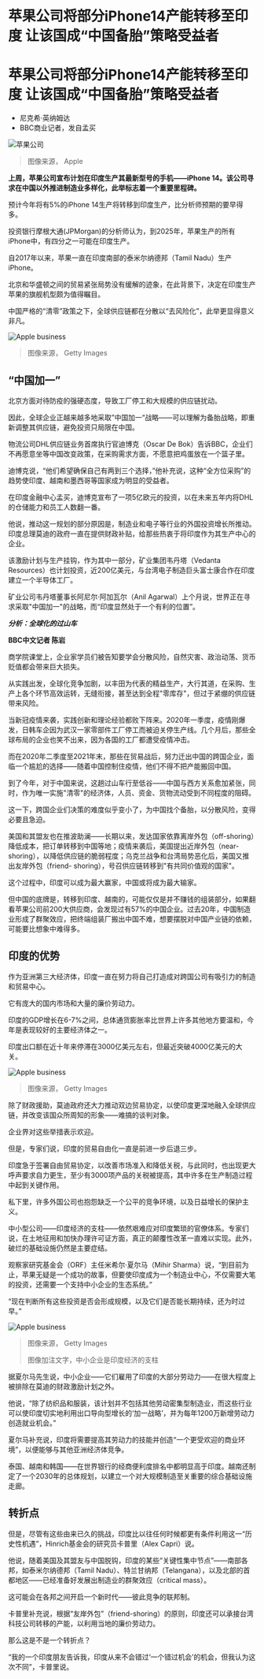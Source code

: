 # 苹果公司将部分iPhone14产能转移至印度 让该国成“中国备胎”策略受益者

#  苹果公司将部分iPhone14产能转移至印度 让该国成“中国备胎”策略受益者

  * 尼克希·英纳姆达 
  * BBC商业记者，发自孟买 


![苹果公司](_126977831__126630921_apple-iphone-14-iphone-14-plus-hero-220907-geo.jpg)

> 图像来源，  Apple

**上周，苹果公司宣布计划在印度生产其最新型号的手机——iPhone 14。该公司寻求在中国以外推进制造业多样化，此举标志着一个重要里程碑。**

预计今年将有5%的iPhone 14生产将转移到印度生产，比分析师预期的要早得多。

投资银行摩根大通(JPMorgan)的分析师认为，到2025年，苹果生产的所有iPhone中，有四分之一可能在印度生产。

自2017年以来，苹果一直在印度南部的泰米尔纳德邦（Tamil Nadu）生产iPhone。

北京和华盛顿之间的贸易紧张局势没有缓解的迹象，在此背景下，决定在印度生产苹果的旗舰机型颇为值得瞩目。

中国严格的“清零”政策之下，全球供应链都在分散以“去风险化”，此举更显得意义非凡。

![Apple business](_126977990_gettyimages-1424187705-3.jpg)

> 图像来源，  Getty Images

##  “中国加一”

北京方面对待防疫的强硬态度，导致工厂停工和大规模的供应链扰动。

因此，全球企业正越来越多地采取”中国加一“战略——可以理解为备胎战略，即重新调整其供应链，避免投资只局限在中国。

物流公司DHL供应链业务首席执行官迪博克（Oscar De Bok）告诉BBC，企业们不再愿意坐等中国改变政策，在采购需求方面，不愿意把鸡蛋放在一个篮子里。

迪博克说，“他们希望确保自己有两到三个选择，”他补充说，这种“全方位采购”的趋势使印度、越南和墨西哥等国家成为明显的受益者。

在印度金融中心孟买，迪博克宣布了一项5亿欧元的投资，以在未来五年内将DHL的仓储能力和员工人数翻一番。

他说，推动这一规划的部分原因是，制造业和电子等行业的外国投资增长所推动。印度总理莫迪的政府一直在提供财政补贴，给那些热衷于将印度作为其生产中心的企业。

该激励计划与生产挂钩，作为其中一部分，矿业集团韦丹塔（Vedanta Resources）也计划投资，近200亿美元，与台湾电子制造巨头富士康合作在印度建立一个半导体工厂。

矿业公司韦丹塔董事长阿尼尔·阿加瓦尔（Anil Agarwal）上个月说，世界正在寻求采取"中国加一"的战略，而“印度显然处于一个有利的位置”。

_**分析：全球化的过山车**_

**BBC中文记者 陈岩**

商学院课堂上，企业家学员们被告知要学会分散风险，自然灾害、政治动荡、货币贬值都会带来巨大损失。

从实践出发，全球化竞争加剧，以丰田为代表的精益生产，大行其道，在采购、生产上各个环节高效运转，无缝衔接，甚至达到全程"零库存"，但过于紧绷的供应链带来风险。

当新冠疫情来袭，实践创新和理论经验都败下阵来。2020年一季度，疫情刚爆发，日韩车企因为武汉一家零部件工厂停工而被迫关停生产线。几个月后，那些全球布局的企业也笑不出来，因为各国的工厂都遭受疫情冲击。

而在2020年二季度至2021年末，那些在贸易战后，努力迁出中国的跨国企业，面临一个尴尬的选择——随着中国控制住疫情，他们不得不把产能搬回中国。

到了今年，对于中国来说，这趟过山车行至低谷——中国与西方关系愈加紧张，同时，作为唯一实施"清零"的经济体，人员、资金、货物流动受到不同程度的阻碍。

这一下，跨国企业们决策的难度似乎变小了，为中国找个备胎，以分散风险，变得必要且急迫。

美国和其盟友也在推波助澜——长期以来，发达国家依靠离岸外包（off-shoring）降低成本，把订单转移到中国等地；疫情来袭后，美国提出近岸外包（near- shoring），以降低供应链的脆弱程度；乌克兰战争和台湾局势恶化后，美国又推出友岸外包（friend- shoring），号召供应链转移到"有共同价值观的国家"。

这个过程中，印度可以成为最大赢家，中国或将成为最大输家。

但中国的底牌是，转移到印度、越南的，可能仅仅是并不赚钱的组装部分，如果翻看苹果公司前200大供应商，会发现过有57%的中国企业。过去20年，中国制造业形成了群聚效应，把终端组装厂搬出中国不难，想要摆脱对中国产业链的依赖，可能要比想象中难得多。

##  印度的优势

作为亚洲第三大经济体，印度一直在努力将自己打造成对跨国公司有吸引力的制造和贸易中心。

它有庞大的国内市场和大量的廉价劳动力。

印度的GDP增长在6-7%之间，总体通货膨胀率比世界上许多其他地方要温和，今年是表现较好的主要经济体之一。

印度出口额在近十年来停滞在3000亿美元左右，但最近突破4000亿美元的大关。

![Apple business](_126977994_gettyimages-1237601985.jpg)

> 图像来源，  Getty Images

除了财政援助，莫迪政府还大力推动双边贸易协定，以使印度更深地融入全球供应链，并改变该国众所周知的形象——难搞的谈判对象。

企业界对这些举措表示欢迎。

但是，专家们说，印度的贸易自由化一直是前进一步后退三步。

印度急于签署自由贸易协定，以改善市场准入和降低关税，与此同时，也出现更大呼声要求自力更生，至少有3000项产品的关税被提高，其中许多在生产制造过程中起到关键作用。

私下里，许多外国公司也抱怨缺乏一个公平的竞争环境，以及日益增长的保护主义。

中小型公司——印度经济的支柱——依然艰难应对印度繁琐的官僚体系。专家们说，在土地征用和加快办理许可证方面，真正的颠覆性改革一直难以实现。此外，破烂的基础设施仍然是主要症结。

观察家研究基金会（ORF）主任米希尔·夏尔马（Mihir Sharma）说，“到目前为止，苹果无疑是一个成功的故事，但要使印度成为一个制造业中心，不仅需要大笔的投资，还需要一个支持中小企业的生态系统。”

“现在判断所有这些投资是否会形成规模，以及它们是否能长期持续，还为时过早。”

![Apple business](_126977997__126333115_gettyimages-946510260.jpg)

> 图像来源，  Getty Images
>
> 图像加注文字，中小企业是印度经济的支柱

据夏尔马先生说，中小企业——它们雇用了印度的大部分劳动力——在很大程度上被排除在莫迪的财政激励计划之外。

他说，“除了纺织品和服装，该计划并不包括其他劳动密集型制造业，而这些行业可以使印度切实地利用出口导向型增长的‘加一战略’，并为每年1200万新增劳动力创造就业机会。”

夏尔马补充说，印度将需要提高其劳动力的技能并创造“一个更受欢迎的商业环境”，以便能够与其他亚洲经济体竞争。

泰国、越南和韩国——在世界银行的经商便利度排名中都明显高于印度。越南还制定了一个2030年的总体规划，以建立一个对大规模制造至关重要的综合基础设施走廊。

##  转折点

但是，尽管有这些由来已久的挑战，印度比以往任何时候都更有条件利用这一“历史性机遇”，Hinrich基金会的研究员卡普里（Alex Capri）说。

他说，随着美国及其盟友与中国脱钩，印度的某些“关键性集中节点”——南部各邦，如泰米尔纳德邦（Tamil Nadu）、特兰甘纳邦（Telangana），以及北部的首都地区——已经准备好发展出制造业的群聚效应（critical mass）。

这可能会在各邦之间开启一个新时代——彼此竞争的联邦制。

卡普里补充说，根据“友岸外包”（friend-shoring）的原则，印度还可以承接台湾科技公司转移的产能，以利用当地的廉价劳动力。

那么这是不是一个转折点？

“我的一个印度朋友告诉我，印度从来不会错过‘一个错过机会’的机会，但我认为这次不同”，卡普里说。


